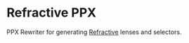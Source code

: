 # Refractive PPX

PPX Rewriter for generating [Refractive](https://github.com/tizoc/refractive) lenses and selectors.
